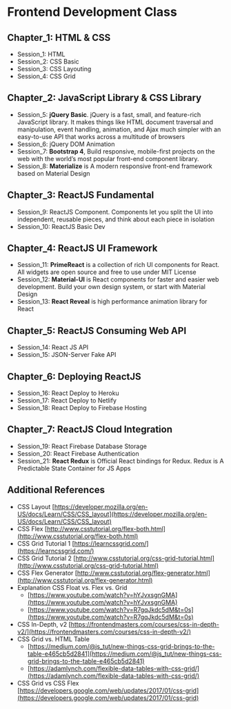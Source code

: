 # Frontend Development Class

## Chapter_1: HTML & CSS

- Session_1: HTML
- Session_2: CSS Basic
- Session_3: CSS Layouting
- Session_4: CSS Grid

## Chapter_2: JavaScript Library & CSS Library

- Session_5: **jQuery Basic**. jQuery is a fast, small, and feature-rich JavaScript library. It makes things like HTML document traversal and manipulation, event handling, animation, and Ajax much simpler with an easy-to-use API that works across a multitude of browsers
- Session_6: jQuery DOM Animation
- Session_7: **Bootstrap 4**, Build responsive, mobile-first projects on the web with the world’s most popular front-end component library.
- Session_8: **Materialize** is A modern responsive front-end framework based on Material Design

## Chapter_3: ReactJS Fundamental

- Session_9: ReactJS Component. Components let you split the UI into independent, reusable pieces, and think about each piece in isolation
- Session_10: ReactJS Basic Dev

## Chapter_4: ReactJS UI Framework

- Session_11: **PrimeReact** is a collection of rich UI components for React. All widgets are open source and free to use under MIT License
- Session_12: **Material-UI** is React components for faster and easier web development. Build your own design system, or start with Material Design
- Session_13: **React Reveal** is high performance animation library for React

## Chapter_5: ReactJS Consuming Web API

- Session_14: React JS API
- Session_15: JSON-Server Fake API

## Chapter_6: Deploying ReactJS

- Session_16: React Deploy to Heroku
- Session_17: React Deploy to Netlify
- Session_18: React Deploy to Firebase Hosting

## Chapter_7: ReactJS Cloud Integration

- Session_19: React Firebase Database Storage
- Session_20: React Firebase Authentication
- Session_21: **React Redux** is Official React bindings for Redux. Redux is A Predictable State Container for JS Apps

## Additional References

- CSS Layout [https://developer.mozilla.org/en-US/docs/Learn/CSS/CSS_layout](https://developer.mozilla.org/en-US/docs/Learn/CSS/CSS_layout)
- CSS Flex [http://www.csstutorial.org/flex-both.html](http://www.csstutorial.org/flex-both.html)
- CSS Grid Tutorial 1 [https://learncssgrid.com/](https://learncssgrid.com/)
- CSS Grid Tutorial 2 [http://www.csstutorial.org/css-grid-tutorial.html](http://www.csstutorial.org/css-grid-tutorial.html)
- CSS Flex Generator [http://www.csstutorial.org/flex-generator.html](http://www.csstutorial.org/flex-generator.html)
- Explanation CSS Float vs. Flex vs. Grid
  - [https://www.youtube.com/watch?v=hYJvxsgnGMA](https://www.youtube.com/watch?v=hYJvxsgnGMA)
  - [https://www.youtube.com/watch?v=R7gqJkdc5dM&t=0s](https://www.youtube.com/watch?v=R7gqJkdc5dM&t=0s)
- CSS In-Depth, v2 [https://frontendmasters.com/courses/css-in-depth-v2/](https://frontendmasters.com/courses/css-in-depth-v2/)
- CSS Grid vs. HTML Table
  - [https://medium.com/@js_tut/new-things-css-grid-brings-to-the-table-e465cb5d2841](https://medium.com/@js_tut/new-things-css-grid-brings-to-the-table-e465cb5d2841)
  - [https://adamlynch.com/flexible-data-tables-with-css-grid/](https://adamlynch.com/flexible-data-tables-with-css-grid/)
- CSS Grid vs CSS Flex [https://developers.google.com/web/updates/2017/01/css-grid](https://developers.google.com/web/updates/2017/01/css-grid)
